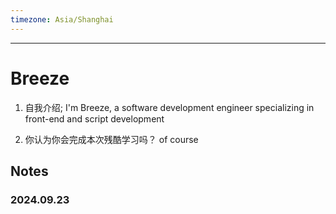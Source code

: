 ```yaml
---
timezone: Asia/Shanghai
---
```


---

# Breeze

1. 自我介绍; 
I'm Breeze, a software development engineer specializing in front-end and script development

2. 你认为你会完成本次残酷学习吗？
of course 
   
## Notes

<!-- Content_START -->

### 2024.09.23
### 

<!-- Content_END -->
